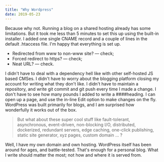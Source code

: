 ```yaml
---
title: "Why Wordpress"
date: 2019-05-23
---
```


Because why not. Running a blog on a shared hosting already has some limitations. But it took me less than 5 minutes to set this up using the built-in installer. I added one single CNAME record and a couple of lines in the default .htaccess file. I'm happy that everything is set up.

* Redirected from www to non-www site? — check;
* Forced redirect to https? — check;
* Neat URL? — check.

I didn't have to deal with a dependency hell like with other self-hosted JS based CMSes. I didn't have to worry about the blogging platform closing my account for writing what they don't like. I didn't have to maintain a repository, and write git commit and git push every time I made a change. I don't have to see how many pounds I added to write a ####heading. I can open up a page, and use the in-line Edit option to make changes on the fly. WordPress was built primarily for blogs, and I am surprised how wonderfully it works out of the box.

> But what about these super cool stuff like fault-tolerant, asynchronous, event-driven, non-blocking I/O, distributed, dockerized, redundant servers, edge caching, one-click publishing, static site generator, xyz pages, custom domain … ?

Well, I have my own domain and own hosting. WordPress itself has been around for ages, and battle-tested. That's enough for a personal blog. What I write should matter the most; not how and where it is served from.
